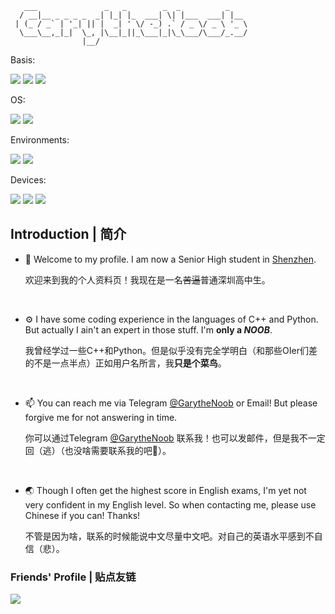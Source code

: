 ```
   ___               _   _        _  _          _    
  / __|__ _ _ _ _  _| |_| |_  ___| \| |___  ___| |__ 
 | (_ / _` | '_| || |  _| ' \/ -_) .` / _ \/ _ \ '_ \
  \___\__,_|_|  \_, |\__|_||_\___|_|\_\___/\___/_.__/
                |__/                                                    
```

Basis:

[![](https://img.shields.io/badge/GitHub-GarytheNoob-blue?style=flat-square&logo=GitHub)](https://github.com/GarytheNoob)
[![](https://img.shields.io/badge/Email-outlook.com-blue?style=flat-square&logo=microsoftoutlook)](mailto:garythenoob@outlook.com)
[![](https://img.shields.io/github/stars/garythenoob?affiliations=OWNER&logo=github&style=flat-square)](https://github.com/GarytheNoob)

OS:

![](https://img.shields.io/badge/Windows-11-0078d4?style=flat&logo=windows11)
![](https://img.shields.io/badge/Manjaro-Plasma-34be5b?style=flat-square&logo=manjaro&logoColor=white)

Environments:

![](https://img.shields.io/badge/Editor-VS_Code-007ACC?style=flat-square&logo=visualstudiocode)
![](https://img.shields.io/badge/Terminal-Powershell-5391FE?style=flat-square&logo=powershell&logoColor=white)

Devices:

![](https://img.shields.io/badge/Dell-G15_9920-007DB8?style=flat-square&logo=dell)
![](https://img.shields.io/badge/Redmi-K50_Pro-FF6900?style=flat-square&logo=xiaomi&logoColor=white)
![](https://img.shields.io/badge/iPad-Air_4-white?style=flat-square&logo=apple&logoColor=white)

## Introduction | 简介
- 👋 Welcome to my profile. I am now a Senior High student in [Shenzhen](https://www.google.com/maps/place/Shenzhen "Yeah the place where fake phones are made and all lost iPhones goes to").

     欢迎来到我的个人资料页！我现在是一名~~苦逼~~普通深圳高中生。

&emsp;

- ⚙️ I have some coding experience in the languages of C++ and Python. But actually I ain't an expert in those stuff. I'm **only a *NOOB***.

     我曾经学过一些C++和Python。但是似乎没有完全学明白（和那些OIer们差的不是一点半点）正如用户名所言，我**只是个菜鸟**。
     
&emsp;

- 📫 You can reach me via Telegram [@GarytheNoob](https://t.me/garythenoob) or Email! But please forgive me for not answering in time.

     你可以通过Telegram [@GarytheNoob](https://t.me/garythenoob) 联系我！也可以发邮件，但是我不一定回（逃）（也没啥需要联系我的吧🤔）。
     
&emsp;

- 🌏 Though I often get the highest score in English exams, I'm yet not very confident in my English level. So when contacting me, please use Chinese if you can! Thanks!

     不管是因为啥，联系的时候能说中文尽量中文吧。对自己的英语水平感到不自信（悲）。

### Friends' Profile | 贴点友链
[![](https://img.shields.io/badge/GitHub%20-66Leo66-blue?style=flat-square&logo=GitHub)](https://github.com/66Leo66)
